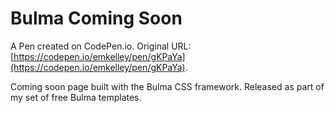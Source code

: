 # Bulma Coming Soon

A Pen created on CodePen.io. Original URL: [https://codepen.io/emkelley/pen/gKPaYa](https://codepen.io/emkelley/pen/gKPaYa).

Coming soon page built with the Bulma CSS framework. Released as part of my set of free Bulma templates. 